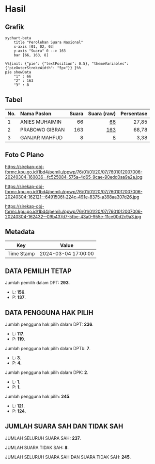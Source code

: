# Hasil

## Grafik

```mermaid
xychart-beta
    title "Perolehan Suara Nasional"
    x-axis [01, 02, 03]
    y-axis "Suara" 0 --> 163
    bar [66, 163, 8]
```

```mermaid
%%{init: {"pie": {"textPosition": 0.5}, "themeVariables": {"pieOuterStrokeWidth": "5px"}} }%%
pie showData
    "1" : 66
    "2" : 163
    "3" : 8
```

## Tabel

| No. | Nama Paslon    | Suara | Suara (raw) | Persentase |
|:--- |:-------------- | -----:| -----------:| ----------:|
| 1   | ANIES MUHAIMIN | 66    | [66][p-1]   | 27,85      |
| 2   | PRABOWO GIBRAN | 163   | [163][p-2]  | 68,78      |
| 3   | GANJAR MAHFUD  | 8     | [8][p-3]    | 3,38       |


[p-1]: https://github.com/gigit-pemilu/pemilu-2024/blob/main/pilpres/hitung-suara/sub/76-sulawesi-barat/sub/01-pasangkayu/sub/01-bambalamotu/sub/2007-pangiang/sub/006-tps/sub/paslon-1.txt
[p-2]: https://github.com/gigit-pemilu/pemilu-2024/blob/main/pilpres/hitung-suara/sub/76-sulawesi-barat/sub/01-pasangkayu/sub/01-bambalamotu/sub/2007-pangiang/sub/006-tps/sub/paslon-2.txt
[p-3]: https://github.com/gigit-pemilu/pemilu-2024/blob/main/pilpres/hitung-suara/sub/76-sulawesi-barat/sub/01-pasangkayu/sub/01-bambalamotu/sub/2007-pangiang/sub/006-tps/sub/paslon-3.txt

## Foto C Plano

https://sirekap-obj-formc.kpu.go.id/1bd4/pemilu/ppwp/76/01/01/20/07/7601012007006-20240304-160836--fc525084-575a-4d65-9cae-90edd0aa9a2a.jpg

https://sirekap-obj-formc.kpu.go.id/1bd4/pemilu/ppwp/76/01/01/20/07/7601012007006-20240304-162121--6491506f-224c-491e-8375-a398aa307d26.jpg

https://sirekap-obj-formc.kpu.go.id/1bd4/pemilu/ppwp/76/01/01/20/07/7601012007006-20240304-162432--09b437d7-5fbe-43a0-955e-11ce00d2c9a3.jpg


## Metadata

| Key        | Value               |
| ---------- | ------------------- |
| Time Stamp | 2024-03-04 17:00:00 |


## DATA PEMILIH TETAP

Jumlah pemilih dalam DPT: **293**.
 * L: **156**.
 * P: **137**.

## DATA PENGGUNA HAK PILIH

Jumlah pengguna hak pilih dalam DPT: **236**.
 * L: **117**.
 * P: **119**.

Jumlah pengguna hak pilih dalam DPTb: **7**.
 * L: **3**.
 * P: **4**.

Jumlah pengguna hak pilih dalam DPK: **2**.
 * L: **1**.
 * P: **1**.

Jumlah pengguna hak pilih: **245**.
 * L: **121**.
 * P: **124**.

## JUMLAH SUARA SAH DAN TIDAK SAH

JUMLAH SELURUH SUARA SAH: **237**.

JUMLAH SUARA TIDAK SAH: **8**.

JUMLAH SELURUH SUARA SAH DAN SUARA TIDAK SAH: **245**.


